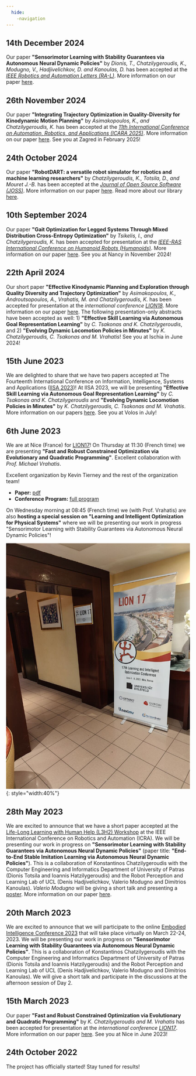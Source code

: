 ```yaml
---
  hide:
    -navigation
---
```


## 14th December 2024

Our paper **"Sensorimotor Learning with Stability Guarantees via Autonomous Neural Dynamic Policies"** by *Dionis, T., Chatzilygeroudis, K., Modugno, V., Hadjivelichkov, D. and Kanoulas, D.* has been accepted at the *[IEEE Robotics and Automation Letters (RA-L)](https://www.ieee-ras.org/publications/ra-l)*. More information on our paper [here](publications.md).

## 26th November 2024

Our paper **"Integrating Trajectory Optimization in Quality-Diversity for Kinodynamic Motion Planning"** by *Asimakopoulos, K., and Chatzilygeroudis, K.* has been accepted at the *[11th International Conference on Automation, Robotics, and Applications (ICARA 2025)](https://icara.us/)*. More information on our paper [here](publications.md). See you at Zagred in February 2025!

## 24th October 2024

Our paper **"RobotDART: a versatile robot simulator for robotics and machine learning researchers"** by *Chatzilygeroudis, K., Totsila, D., and Mouret J.-B.* has been accepted at the *[Journal of Open Source Software (JOSS)](https://joss.theoj.org/)*. More information on our paper [here](publications.md). Read more about our library [here](https://nosalro.github.io/robot_dart/).

## 10th September 2024

Our paper **"Gait Optimization for Legged Systems Through Mixed Distribution Cross-Entropy Optimization"** by *Tsikelis, I., and Chatzilygeroudis, K.* has been accepted for presentation at the *[IEEE-RAS International Conference on Humanoid Robots (Humanoids)](https://2024.ieee-humanoids.org/)*. More information on our paper [here](publications.md). See you at Nancy in November 2024!

## 22th April 2024

Our short paper **"Effective Kinodynamic Planning and Exploration through Quality Diversity and Trajectory Optimization"** by *Asimakopoulos, K., Androutsopoulos, A., Vrahatis, M. and Chatzilygeroudis, K.* has been accepted for presentation at the *international conference [LION18](https://www.lion18.unina.it/)*. More information on our paper [here](publications.md). The following presentation-only abstracts have been accepted as well: 1) **"Effective Skill Learning via Autonomous Goal Representation Learning"** by *C. Tsakonas and K. Chatzilygeroudis*, and 2) **"Evolving Dynamic Locomotion Policies in Minutes"** by *K. Chatzilygeroudis, C. Tsakonas and M. Vrahatis*! See you at Ischia in June 2024!

## 15th June 2023

We are delighted to share that we have two papers accepted at The Fourteenth International Conference on Information, Intelligence, Systems and Applications ([IISA 2023](https://easyconferences.eu/iisa2023/))! At IISA 2023, we will be presenting **"Effective Skill Learning via Autonomous Goal Representation Learning"** by *C. Tsakonas and K. Chatzilygeroudis* and **"Evolving Dynamic Locomotion Policies in Minutes"** by *K. Chatzilygeroudis, C. Tsakonas and M. Vrahatis*. More information on our papers [here](publications.md). See you at Volos in July!

## 6th June 2023

We are at Nice (France) for [LION17](https://lion17.org)! On Thursday at 11:30 (French time) we are presenting **"Fast and Robust Constrained Optimization via Evolutionary and Quadratic Programming"**. Excellent collaboration with *Prof. Michael Vrahatis*.

Excellent organization by Kevin Tierney and the rest of the organization team!

- **Paper:** [pdf](http://costashatz.github.io/files/LION17.pdf)
- **Conference Program:** [full program](https://lion17.org/#program)

On Wednesday morning at 08:45 (French time) we (with Prof. Vrahatis) are also **hosting a special session on "Learning and Intelligent Optimization for Physical Systems"** where we will be presenting our work in progress "Sensorimotor Learning with Stability Guarantees via Autonomous Neural Dynamic Policies"!

![LION17](images/lion17.jpeg){: style="width:40%"}

## 28th May 2023

We are excited to announce that we have a short paper accepted at the [Life-Long Learning with Human Help (L3H2) Workshop](https://life-long-learning-with-human-help-l3h2.github.io/) at the IEEE International Conference on Robotics and Automation (ICRA). We will be presenting our work in progress on **"Sensorimotor Learning with Stability Guarantees via Autonomous Neural Dynamic Policies"** (paper title: **"End-to-End Stable Imitation Learning via Autonomous Neural Dynamic Policies"**). This is a collaboration of Konstantinos Chatzilygeroudis with the Computer Engineering and Informatics Department of University of Patras (Dionis Totsila and Ioannis Hatzilygeroudis) and the Robot Perception and Learning Lab of UCL (Denis Hadjivelichkov, Valerio Modugno and Dimitrios Kanoulas). *Valerio Modugno* will be giving a short talk and presenting a [poster](files/2023-ICRA-L3H2-Poster-ANDPs.pdf). More information on our paper [here](publications.md).


## 20th March 2023

We are excited to announce that we will participate to the online [Embodied Intelligence Conference 2023](https://embodied-intelligence.org/) that will take place virtually on March 22-24, 2023. We will be presenting our work in progress on **"Sensorimotor Learning with Stability Guarantees via Autonomous Neural Dynamic Policies"**. This is a collaboration of Konstantinos Chatzilygeroudis with the Computer Engineering and Informatics Department of University of Patras (Dionis Totsila and Ioannis Hatzilygeroudis) and the Robot Perception and Learning Lab of UCL (Denis Hadjivelichkov, Valerio Modugno and Dimitrios Kanoulas). We will give a short talk and participate in the discussions at the afternoon session of Day 2.

## 15th March 2023

Our paper **"Fast and Robust Constrained Optimization via Evolutionary and Quadratic Programming"** by *K. Chatzilygeroudis and M. Vrahatis* has been accepted for presentation at the *international conference [LION17](https://lion17.org/)*. More information on our paper [here](publications.md). See you at Nice in June 2023!

## 24th October 2022

The project has officially started! Stay tuned for results!
